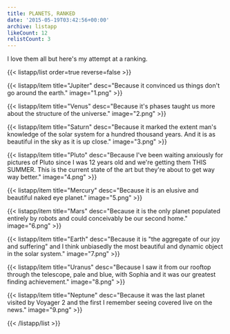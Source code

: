 ```yaml
---
title: PLANETS, RANKED
date: '2015-05-19T03:42:56+00:00'
archive: listapp
likeCount: 12
relistCount: 3
---
```


I love them all but here's my attempt at a ranking.

<!--more-->

{{< listapp/list order=true reverse=false >}}

   {{< listapp/item title="Jupiter"
      desc="Because it convinced us things don't go around the earth."
      image="1.png" >}}

   {{< listapp/item title="Venus"
      desc="Because it's phases taught us more about the structure of the universe."
      image="2.png" >}}

   {{< listapp/item title="Saturn"
      desc="Because it marked the extent man's knowledge of the solar system for a hundred thousand years. And it is as beautiful in the sky as it is up close."
      image="3.png" >}}

   {{< listapp/item title="Pluto"
      desc="Because I've been waiting anxiously for pictures of Pluto since I was 12 years old and we're getting them THIS SUMMER. This is the current state of the art but they're about to get way way better."
      image="4.png" >}}

   {{< listapp/item title="Mercury"
      desc="Because it is an elusive and beautiful naked eye planet."
      image="5.png" >}}

   {{< listapp/item title="Mars"
      desc="Because it is the only planet populated entirely by robots and could conceivably be our second home."
      image="6.png" >}}

   {{< listapp/item title="Earth"
      desc="Because it is \"the aggregate of our joy and suffering\" and I think unbiasedly the most beautiful and dynamic object in the solar system."
      image="7.png" >}}

   {{< listapp/item title="Uranus"
      desc="Because I saw it from our rooftop through the telescope, pale and blue, with Sophia and it was our greatest finding achievement."
      image="8.png" >}}

   {{< listapp/item title="Neptune"
      desc="Because it was the last planet visited by Voyager 2 and the first I remember seeing covered live on the news."
      image="9.png" >}}

{{< /listapp/list >}}
